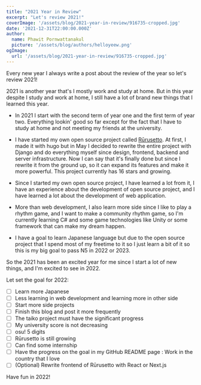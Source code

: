```yaml
---
title: "2021 Year in Review"
excerpt: "Let's review 2021!"
coverImage: '/assets/blog/2021-year-in-review/916735-cropped.jpg'
date: '2021-12-31T22:00:00.000Z'
author:
  name: Phawit Pornwattanakul
  picture: '/assets/blog/authors/helloyeew.png'
ogImage:
  url: '/assets/blog/2021-year-in-review/916735-cropped.jpg'
---
```


Every new year I always write a post about the review of the year so let's review 2021!

2021 is another year that's I mostly work and study at home. But in this year despite I study and work at home, I still have a lot of brand new things that I learned this year.

- In 2021 I start with the second term of year one and the first term of year two. Everything lookin' good so far except for the fact that I have to study at home and not meeting my friends at the university.

- I have started my own open source project called [Rūrusetto](https://github.com/Rurusetto/rurusetto). At first, I made it with hugo but in May I decided to rewrite the entire project with Django and do everything myself since design, frontend, backend and server infrastructure.
Now I can say that it's finally done but since I rewrite it from the ground up, so it can expand its features and make it more powerful. This project currently has 16 stars and growing.

- Since I started my own open source project, I have learned a lot from it, I have an experience about the development of open source project, and I have learned a lot about the development of web application.

- More than web development, I also learn more side since I like to play a rhythm game, and I want to make a community rhythm game, so I'm currently learning C# and some game technologies like Unity or some framework that can make my dream happen.

- I have a goal to learn Japanese language but due to the open source project that I spend most of my freetime to it so I just learn a bit of it so this is my big goal to pass N5 in 2022 or 2023.

So the 2021 has been an excited year for me since I start a lot of new things, and I'm excited to see in 2022.

Let set the goal for 2022:

- [ ] Learn more Japanese
- [ ] Less learning in web development and learning more in other side
- [ ] Start more side projects
- [ ] Finish this blog and post it more frequently
- [ ] The taiko project must have the significant progress
- [ ] My university score is not decreasing
- [ ] osu! 5 digits
- [ ] Rūrusetto is still growing
- [ ] Can find some internship
- [ ] Have the progress on the goal in my GitHub README page : Work in the country that I love
- [ ] (Optional) Rewrite frontend of Rūrusetto with React or Next.js

Have fun in 2022!
